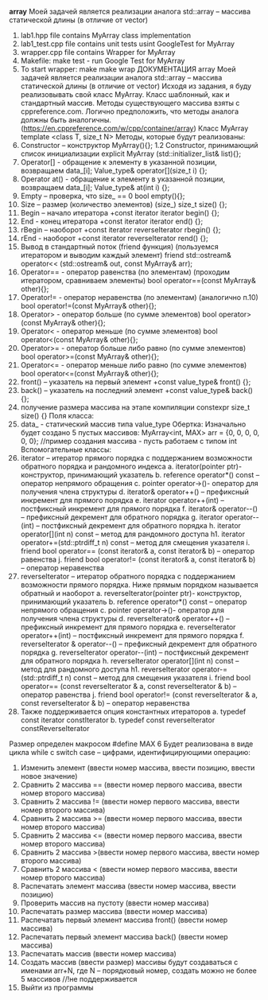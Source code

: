 **array**
Моей задачей является реализации аналога std::array – массива статической длины (в отличие от vector)
1.	lab1.hpp file contains MyArray class implementation
2.	lab1_test.cpp file contains unit tests usint GoogleTest for MyArray
3.	wrapper.cpp file contains Wrapper for MyArray
4.	Makefile: make test - run Google Test for MyArray
5.	To start wrapper: make make wrap
ДОКУМЕНТАЦИЯ array Моей задачей является реализации аналога std::array – массива статической длины (в отличие от vector) Исходя из задания, я буду реализовывать свой класс MyArray. Класс шаблонный, как и стандартный массив. Методы существующего массива взяты с cppreference.com. Логично предположить, что методы аналога должны быть аналогичны. (https://en.cppreference.com/w/cpp/container/array) Класс MyArray template <class T, size_t N> Методы, которые будут реализованы:
1.	Constructor – конструктор MyArray(){}; 1.2 Constructor, принимающий список инициализации explicit MyArray (std::initializer_list& list){};
2.	Operator[] - обращение к элементу в указанной позиции, возвращаем data_[i]; Value_type& operator[](size_t i) {};
3.	Operator at() - обращение к элементу в указанной позиции, возвращаем data_[i]; Value_type& at(int i) {};
4.	Empty – проверка, что size_ == 0 bool empty(){};
5.	Size – размер (количество элементов) (size_) size_t size() {};
6.	Begin – начало итератора +const iterator iterator begin() {};
7.	End - конец итератора +const iterator iterator end() {};
8.	rBegin – наоборот +const iterator reverseIterator rbegin() {};
9.	rEnd - наоборот +const iterator reverseIterator rend() {};
10.	Вывод в стандартный поток (friend функция) (пользуемся итератором и выводим каждый элемент) friend std::ostream& operator<< (std::ostream& out, const MyArray& arr);
11.	Operator== - оператор равенства (по элементам) (проходим итератором, сравниваем элементы) bool operator==(const MyArray& other){};
12.	Operator!= - оператор неравенства (по элементам) (аналогично п.10) bool operator!=(const MyArray& other){};
13.	Operator> - оператор больше (по сумме элементов) bool operator>(const MyArray& other){};
14.	Operator< - оператор меньше (по сумме элементов) bool operator<(const MyArray& other){};
15.	Operator>= - оператор больше либо равно (по сумме элементов) bool operator>=(const MyArray& other){};
16.	Operator<= - оператор меньше либо равно (по сумме элементов) bool operator<=(const MyArray& other){};
17.	front() – указатель на первый элемент +const value_type& front() {};
18.	back() – указатель на последний элемент +const value_type& back() {};
19.	получение размера массива на этапе компиляции constexpr size_t size() {}
Поля класса:
1.	data_ - статический массив типа value_type
Обертка: Изначально будет создано 5 пустых массивов: MyArray<int, MAX> arr = {0, 0, 0, 0, 0, 0}; //пример создания массива - пусть работаем с типом int
Вспомогательные классы:
1.	iterator – итератор прямого порядка с поддержанием возможности обратного порядка и рандомного индекса
a.	iterator(pointer ptr)- конструктор, принимающий указатель
b.	reference operator*() const – оператор непрямого обращения
c.	pointer operator->()- оператор  для получения члена структуры
d.	iterator& operator++() – префиксный инкремент для прямого порядка
e.	iterator operator++(int) – постфиксный инкремент для прямого порядка
f.	iterator& operator--() – префиксный декремент для обратного порядка
g.	iterator operator--(int) – постфиксный декремент для обратного порядка
h.	iterator operator[](int n) const – метод для рандомного доступа
h1. iterator operator+=(std::ptrdiff_t n) const – метод для смещения указателя
i.	friend bool operator== (const iterator& a, const iterator& b) – оператор равенства
j.	friend bool operator!= (const iterator& a, const iterator& b) – оператор неравенства
2.	reverseIterator – итератор обратного порядка с поддержанием возможности прямого порядка. Ниже прямым порядком называется обратный и наоборот
a.	reverseIterator(pointer ptr)- конструктор, принимающий указатель
b.	reference operator*() const – оператор непрямого обращения
c.	pointer operator->()- оператор  для получения члена структуры
d.	reverseIterator& operator++() – префиксный инкремент для прямого порядка
e.	reverseIterator operator++(int) – постфиксный инкремент для прямого порядка
f.	reverseIterator & operator--() – префиксный декремент для обратного порядка
g.	reverseIterator operator--(int) – постфиксный декремент для обратного порядка
h.	reverseIterator operator[](int n) const – метод для рандомного доступа
h1. reverseIterator operator-=(std::ptrdiff_t n) const – метод для смещения указателя
i.	friend bool operator== (const reverseIterator & a, const reverseIterator & b) – оператор равенства
j.	friend bool operator!= (const reverseIterator & a, const reverseIterator & b) – оператор неравенства
3.	Также поддерживается опция константных итераторов
a.	typedef const iterator constIterator
b.	typedef const reverseIterator constReverseIterator

Размер определен макросом #define MAX 6
Будет реализована в виде цикла while с switch case – цифрами, идентифицирующими операцию:
1.	Изменить элемент (ввести номер массива, ввести позицию, ввести новое значение)
2.	Сравнить 2 массива == (ввести номер первого массива, ввести номер второго массива)
3.	Сравнить 2 массива != (ввести номер первого массива, ввести номер второго массива)
4.	Сравнить 2 массива >= (ввести номер первого массива, ввести номер второго массива)
5.	Сравнить 2 массива <= (ввести номер первого массива, ввести номер второго массива)
6.	Сравнить 2 массива >(ввести номер первого массива, ввести номер второго массива)
7.	Сравнить 2 массива < (ввести номер первого массива, ввести номер второго массива)
8.	Распечатать элемент массива (ввести номер массива, ввести позицию)
9.	Проверить массив на пустоту (ввести номер массива)
10.	Распечатать размер массива (ввести номер массива)
11.	Распечатать первый элемент массива front() (ввести номер массива)
12.	Распечатать первый элемент массива back() (ввести номер массива)
13.	Распечатать массив (ввести номер массива)
14.	Создать массив (ввести размер) массивы будут создаваться с именами arr+N, где N – порядковый номер, создать можно не более 5 массивов //!не поддерживается
15.	Выйти из программы

